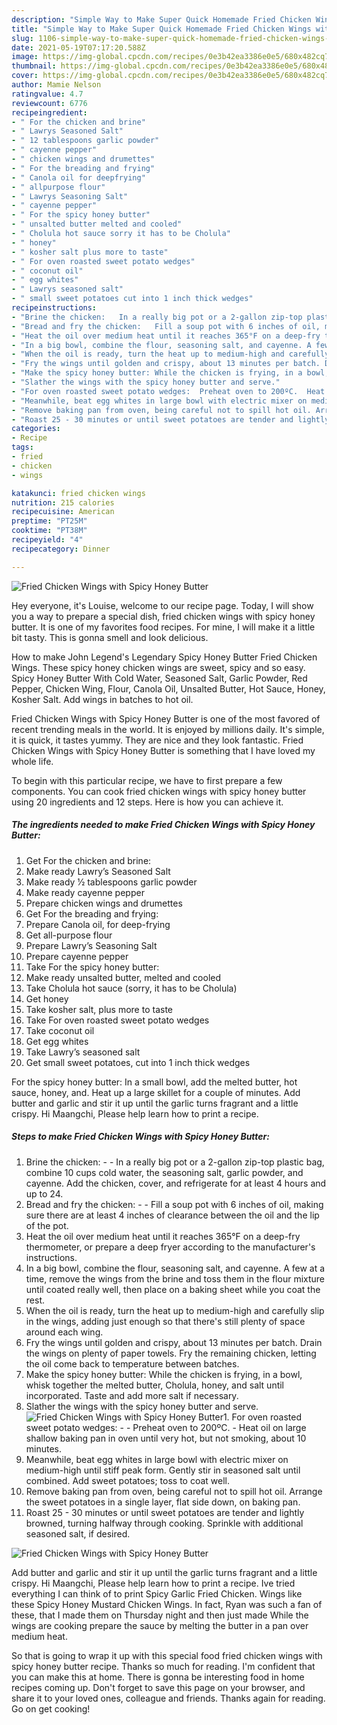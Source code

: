 ```yaml
---
description: "Simple Way to Make Super Quick Homemade Fried Chicken Wings with Spicy Honey Butter"
title: "Simple Way to Make Super Quick Homemade Fried Chicken Wings with Spicy Honey Butter"
slug: 1106-simple-way-to-make-super-quick-homemade-fried-chicken-wings-with-spicy-honey-butter
date: 2021-05-19T07:17:20.588Z
image: https://img-global.cpcdn.com/recipes/0e3b42ea3386e0e5/680x482cq70/fried-chicken-wings-with-spicy-honey-butter-recipe-main-photo.jpg
thumbnail: https://img-global.cpcdn.com/recipes/0e3b42ea3386e0e5/680x482cq70/fried-chicken-wings-with-spicy-honey-butter-recipe-main-photo.jpg
cover: https://img-global.cpcdn.com/recipes/0e3b42ea3386e0e5/680x482cq70/fried-chicken-wings-with-spicy-honey-butter-recipe-main-photo.jpg
author: Mamie Nelson
ratingvalue: 4.7
reviewcount: 6776
recipeingredient:
- " For the chicken and brine"
- " Lawrys Seasoned Salt"
- " 12 tablespoons garlic powder"
- " cayenne pepper"
- " chicken wings and drumettes"
- " For the breading and frying"
- " Canola oil for deepfrying"
- " allpurpose flour"
- " Lawrys Seasoning Salt"
- " cayenne pepper"
- " For the spicy honey butter"
- " unsalted butter melted and cooled"
- " Cholula hot sauce sorry it has to be Cholula"
- " honey"
- " kosher salt plus more to taste"
- " For oven roasted sweet potato wedges"
- " coconut oil"
- " egg whites"
- " Lawrys seasoned salt"
- " small sweet potatoes cut into 1 inch thick wedges"
recipeinstructions:
- "Brine the chicken:   In a really big pot or a 2-gallon zip-top plastic bag, combine 10 cups cold water, the seasoning salt, garlic powder, and cayenne. Add the chicken, cover, and refrigerate for at least 4 hours and up to 24."
- "Bread and fry the chicken:   Fill a soup pot with 6 inches of oil, making sure there are at least 4 inches of clearance between the oil and the lip of the pot."
- "Heat the oil over medium heat until it reaches 365°F on a deep-fry thermometer, or prepare a deep fryer according to the manufacturer&#39;s instructions."
- "In a big bowl, combine the flour, seasoning salt, and cayenne. A few at a time, remove the wings from the brine and toss them in the flour mixture until coated really well, then place on a baking sheet while you coat the rest."
- "When the oil is ready, turn the heat up to medium-high and carefully slip in the wings, adding just enough so that there&#39;s still plenty of space around each wing."
- "Fry the wings until golden and crispy, about 13 minutes per batch. Drain the wings on plenty of paper towels. Fry the remaining chicken, letting the oil come back to temperature between batches."
- "Make the spicy honey butter: While the chicken is frying, in a bowl, whisk together the melted butter, Cholula, honey, and salt until incorporated. Taste and add more salt if necessary."
- "Slather the wings with the spicy honey butter and serve."
- "For oven roasted sweet potato wedges:  Preheat oven to 200ºC.  Heat oil on large shallow baking pan in oven until very hot, but not smoking, about 10 minutes."
- "Meanwhile, beat egg whites in large bowl with electric mixer on medium-high until stiff peak form. Gently stir in seasoned salt until combined. Add sweet potatoes; toss to coat well."
- "Remove baking pan from oven, being careful not to spill hot oil. Arrange the sweet potatoes in a single layer, flat side down, on baking pan."
- "Roast 25 - 30 minutes or until sweet potatoes are tender and lightly browned, turning halfway through cooking. Sprinkle with additional seasoned salt, if desired."
categories:
- Recipe
tags:
- fried
- chicken
- wings

katakunci: fried chicken wings 
nutrition: 215 calories
recipecuisine: American
preptime: "PT25M"
cooktime: "PT38M"
recipeyield: "4"
recipecategory: Dinner

---
```



![Fried Chicken Wings with Spicy Honey Butter](https://img-global.cpcdn.com/recipes/0e3b42ea3386e0e5/680x482cq70/fried-chicken-wings-with-spicy-honey-butter-recipe-main-photo.jpg)

Hey everyone, it's Louise, welcome to our recipe page. Today, I will show you a way to prepare a special dish, fried chicken wings with spicy honey butter. It is one of my favorites food recipes. For mine, I will make it a little bit tasty. This is gonna smell and look delicious.

How to make John Legend&#39;s Legendary Spicy Honey Butter Fried Chicken Wings. These spicy honey chicken wings are sweet, spicy and so easy. Spicy Honey Butter With Cold Water, Seasoned Salt, Garlic Powder, Red Pepper, Chicken Wing, Flour, Canola Oil, Unsalted Butter, Hot Sauce, Honey, Kosher Salt. Add wings in batches to hot oil.

Fried Chicken Wings with Spicy Honey Butter is one of the most favored of recent trending meals in the world. It is enjoyed by millions daily. It's simple, it is quick, it tastes yummy. They are nice and they look fantastic. Fried Chicken Wings with Spicy Honey Butter is something that I have loved my whole life.


To begin with this particular recipe, we have to first prepare a few components. You can cook fried chicken wings with spicy honey butter using 20 ingredients and 12 steps. Here is how you can achieve it.

<!--inarticleads1-->

##### The ingredients needed to make Fried Chicken Wings with Spicy Honey Butter:

1. Get  For the chicken and brine:
1. Make ready  Lawry’s Seasoned Salt
1. Make ready  1⁄2 tablespoons garlic powder
1. Make ready  cayenne pepper
1. Prepare  chicken wings and drumettes
1. Get  For the breading and frying:
1. Prepare  Canola oil, for deep-frying
1. Get  all-purpose flour
1. Prepare  Lawry’s Seasoning Salt
1. Prepare  cayenne pepper
1. Take  For the spicy honey butter:
1. Make ready  unsalted butter, melted and cooled
1. Take  Cholula hot sauce (sorry, it has to be Cholula)
1. Get  honey
1. Take  kosher salt, plus more to taste
1. Take  For oven roasted sweet potato wedges
1. Take  coconut oil
1. Get  egg whites
1. Take  Lawry’s seasoned salt
1. Get  small sweet potatoes, cut into 1 inch thick wedges


For the spicy honey butter: In a small bowl, add the melted butter, hot sauce, honey, and. Heat up a large skillet for a couple of minutes. Add butter and garlic and stir it up until the garlic turns fragrant and a little crispy. Hi Maangchi, Please help learn how to print a recipe. 

<!--inarticleads2-->

##### Steps to make Fried Chicken Wings with Spicy Honey Butter:

1. Brine the chicken: -  -  In a really big pot or a 2-gallon zip-top plastic bag, combine 10 cups cold water, the seasoning salt, garlic powder, and cayenne. Add the chicken, cover, and refrigerate for at least 4 hours and up to 24.
1. Bread and fry the chicken:  -  - Fill a soup pot with 6 inches of oil, making sure there are at least 4 inches of clearance between the oil and the lip of the pot.
1. Heat the oil over medium heat until it reaches 365°F on a deep-fry thermometer, or prepare a deep fryer according to the manufacturer&#39;s instructions.
1. In a big bowl, combine the flour, seasoning salt, and cayenne. A few at a time, remove the wings from the brine and toss them in the flour mixture until coated really well, then place on a baking sheet while you coat the rest.
1. When the oil is ready, turn the heat up to medium-high and carefully slip in the wings, adding just enough so that there&#39;s still plenty of space around each wing.
1. Fry the wings until golden and crispy, about 13 minutes per batch. Drain the wings on plenty of paper towels. Fry the remaining chicken, letting the oil come back to temperature between batches.
1. Make the spicy honey butter: While the chicken is frying, in a bowl, whisk together the melted butter, Cholula, honey, and salt until incorporated. Taste and add more salt if necessary.
1. Slather the wings with the spicy honey butter and serve.
<img src="//assets-global.cpcdn.com/assets/icons/button_play-2c75c40dde080a61004c1f40b05d8f140eaff45d7e9e6481dc71c63d2e7c4909.png" alt="Fried Chicken Wings with Spicy Honey Butter">1. For oven roasted sweet potato wedges: -  - Preheat oven to 200ºC.  - Heat oil on large shallow baking pan in oven until very hot, but not smoking, about 10 minutes.
1. Meanwhile, beat egg whites in large bowl with electric mixer on medium-high until stiff peak form. Gently stir in seasoned salt until combined. Add sweet potatoes; toss to coat well.
1. Remove baking pan from oven, being careful not to spill hot oil. Arrange the sweet potatoes in a single layer, flat side down, on baking pan.
1. Roast 25 - 30 minutes or until sweet potatoes are tender and lightly browned, turning halfway through cooking. Sprinkle with additional seasoned salt, if desired.
<img src="//assets-global.cpcdn.com/assets/icons/button_play-2c75c40dde080a61004c1f40b05d8f140eaff45d7e9e6481dc71c63d2e7c4909.png" alt="Fried Chicken Wings with Spicy Honey Butter">

Add butter and garlic and stir it up until the garlic turns fragrant and a little crispy. Hi Maangchi, Please help learn how to print a recipe. Ive tried everything I can think of to print Spicy Garlic Fried Chicken. Wings like these Spicy Honey Mustard Chicken Wings. In fact, Ryan was such a fan of these, that I made them on Thursday night and then just made While the wings are cooking prepare the sauce by melting the butter in a pan over medium heat. 

So that is going to wrap it up with this special food fried chicken wings with spicy honey butter recipe. Thanks so much for reading. I'm confident that you can make this at home. There is gonna be interesting food in home recipes coming up. Don't forget to save this page on your browser, and share it to your loved ones, colleague and friends. Thanks again for reading. Go on get cooking!
